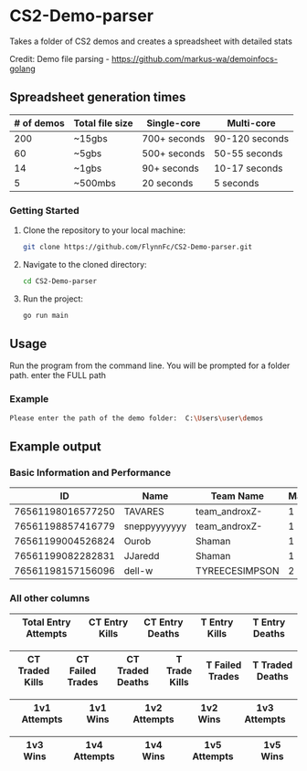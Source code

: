 # CS2-Demo-parser

Takes a folder of CS2 demos and creates a spreadsheet with detailed stats

Credit:
Demo file parsing - https://github.com/markus-wa/demoinfocs-golang

## Spreadsheet generation times

| # of demos | Total file size | Single-core  | Multi-core     |
| ---------- | --------------- | ------------ | -------------- |
| 200        | ~15gbs          | 700+ seconds | 90-120 seconds |
| 60         | ~5gbs           | 500+ seconds | 50-55 seconds  |
| 14         | ~1gbs           | 90+ seconds  | 10-17 seconds  |
| 5          | ~500mbs         | 20 seconds   | 5 seconds      |

### Getting Started

1. Clone the repository to your local machine:

   ```sh
   git clone https://github.com/FlynnFc/CS2-Demo-parser.git
   ```

2. Navigate to the cloned directory:

   ```sh
   cd CS2-Demo-parser
   ```

3. Run the project:

   ```sh
   go run main
   ```

## Usage

Run the program from the command line. You will be prompted for a folder path. enter the FULL path

### Example

```sh
Please enter the path of the demo folder:  C:\Users\user\demos
```

## Example output

### Basic Information and Performance
| ID                | Name          | Team Name      | Matches | Rounds | Kills | Assists | Deaths | Damage | ADR  | KAST%
|-------------------|---------------|----------------|---------|--------|-------|---------|--------|--------|------|------|
| 76561198016577250 | TAVARES       | team_androxZ-  | 1       | 20     | 14    | 0       | 18     | 1797   | 89   | 75   |
| 76561198857416779 | sneppyyyyyyy  | team_androxZ-  | 1       | 20     | 22    | 0       | 10     | 1926   | 96   | 88   |
| 76561199004526824 | Ourob         | Shaman         | 1       | 36     | 20    | 0       | 24     | 2244   | 62   | 60   |
| 76561199082282831 | JJaredd       | Shaman         | 1       | 36     | 27    | 0       | 21     | 2981   | 82   | 90   |
| 76561198157156096 | dell-w        | TYREECESIMPSON | 2       | 53     | 42    | 0       | 33     | 3982   | 75   | 75   |


### All other columns

| Total Entry Attempts | CT Entry Kills | CT Entry Deaths | T Entry Kills | T Entry Deaths |
|----------------------|----------------|-----------------|---------------|----------------|

| CT Traded Kills | CT Failed Trades | CT Traded Deaths | T Trade Kills | T Failed Trades | T Traded Deaths |
|------------------|-----------------|-----------------|-----------------|-----------------|-----------------|

| 1v1 Attempts | 1v1 Wins | 1v2 Attempts | 1v2 Wins | 1v3 Attempts |
|--------------|----------|--------------|----------|--------------|

| 1v3 Wins | 1v4 Attempts | 1v4 Wins | 1v5 Attempts | 1v5 Wins |
|----------|--------------|----------|--------------|----------|


